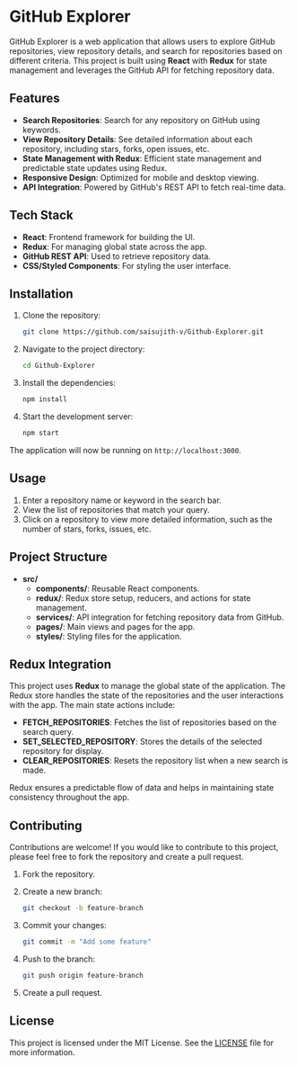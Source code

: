 # GitHub Explorer

GitHub Explorer is a web application that allows users to explore GitHub repositories, view repository details, and search for repositories based on different criteria. This project is built using **React** with **Redux** for state management and leverages the GitHub API for fetching repository data.

## Features

- **Search Repositories**: Search for any repository on GitHub using keywords.
- **View Repository Details**: See detailed information about each repository, including stars, forks, open issues, etc.
- **State Management with Redux**: Efficient state management and predictable state updates using Redux.
- **Responsive Design**: Optimized for mobile and desktop viewing.
- **API Integration**: Powered by GitHub's REST API to fetch real-time data.

## Tech Stack

- **React**: Frontend framework for building the UI.
- **Redux**: For managing global state across the app.
- **GitHub REST API**: Used to retrieve repository data.
- **CSS/Styled Components**: For styling the user interface.

## Installation

1. Clone the repository:

   ```bash
   git clone https://github.com/saisujith-v/Github-Explorer.git
   ```

2. Navigate to the project directory:

   ```bash
   cd Github-Explorer
   ```

3. Install the dependencies:

   ```bash
   npm install
   ```

4. Start the development server:

   ```bash
   npm start
   ```

The application will now be running on `http://localhost:3000`.

## Usage

1. Enter a repository name or keyword in the search bar.
2. View the list of repositories that match your query.
3. Click on a repository to view more detailed information, such as the number of stars, forks, issues, etc.

## Project Structure

- **src/**
  - **components/**: Reusable React components.
  - **redux/**: Redux store setup, reducers, and actions for state management.
  - **services/**: API integration for fetching repository data from GitHub.
  - **pages/**: Main views and pages for the app.
  - **styles/**: Styling files for the application.

## Redux Integration

This project uses **Redux** to manage the global state of the application. The Redux store handles the state of the repositories and the user interactions with the app. The main state actions include:

- **FETCH_REPOSITORIES**: Fetches the list of repositories based on the search query.
- **SET_SELECTED_REPOSITORY**: Stores the details of the selected repository for display.
- **CLEAR_REPOSITORIES**: Resets the repository list when a new search is made.

Redux ensures a predictable flow of data and helps in maintaining state consistency throughout the app.

## Contributing

Contributions are welcome! If you would like to contribute to this project, please feel free to fork the repository and create a pull request.

1. Fork the repository.
2. Create a new branch:

   ```bash
   git checkout -b feature-branch
   ```

3. Commit your changes:

   ```bash
   git commit -m "Add some feature"
   ```

4. Push to the branch:

   ```bash
   git push origin feature-branch
   ```

5. Create a pull request.

## License

This project is licensed under the MIT License. See the [LICENSE](LICENSE) file for more information.
